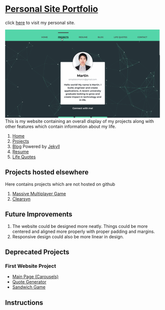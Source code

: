# [Personal Site Portfolio](https://simplisticmartin.github.io/)

click [here](https://simplisticmartin.github.io/) to visit my personal site.

![site gif](img/gifs/simplisticmartinportfolio.gif)
This is my website containing an overall display of my projects along with other features which contain information about my life.

1. [Home](https://simplisticmartin.github.io/)
2. [Projects](https://simplisticmartin.github.io/#navigate-to-projects)
3. [Blog](https://simplisticmartin.github.io/Blog.html) Powered by [Jekyll](https://jekyllrb.com/)
4. [Resume](https://simplisticmartin.github.io/resume.pdf)
5. [Life Quotes](https://simplisticmartin.github.io/Projects/Quote-Generator/)

## Projects hosted elsewhere

Here contains projects which are not hosted on github

1. [Massive Multiplayer Game](http://multiplayer-phaser.herokuapp.com/)
2. [Clearsyn](http://clearsyn.com/)

## Future Improvements

1. The website could be designed more neatly. Things could be more centered and aligned more properly with proper padding and margins.
2. Responsive design could also be more linear in design.

## Deprecated Projects

### First Website Project

- [Main Page (Carousels)](https://simplisticmartin.github.io/Projects/DNSandwiches/)
- [Quote Generator](https://simplisticmartin.github.io/Projects/DNSandwiches/about.html)
- [Sandwich Game](https://simplisticmartin.github.io/Projects/DNSandwiches/gametest.html)

## Instructions
